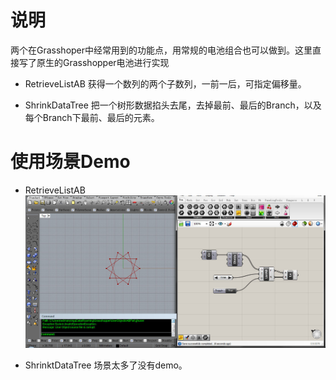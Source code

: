 # 说明

两个在Grasshoper中经常用到的功能点，用常规的电池组合也可以做到。这里直接写了原生的Grasshopper电池进行实现

- RetrieveListAB
获得一个数列的两个子数列，一前一后，可指定偏移量。

- ShrinkDataTree
把一个树形数据掐头去尾，去掉最前、最后的Branch，以及每个Branch下最前、最后的元素。

# 使用场景Demo
- RetrieveListAB
![](demo/GH_ListAB/example1.jpg)

- ShrinktDataTree
场景太多了没有demo。